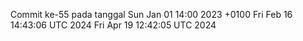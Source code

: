 Commit ke-55 pada tanggal Sun Jan 01 14:00 2023 +0100
Fri Feb 16 14:43:06 UTC 2024
Fri Apr 19 12:42:05 UTC 2024
